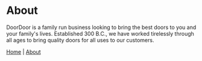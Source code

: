 
# About

DoorDoor is a family run business looking to bring the best doors to you and your family's lives. Established 300 B.C., we have worked tirelessly through all ages to bring quality doors for all uses to our customers. 

<a href="index.html">Home</a> | <a href="about.html">About</a>

